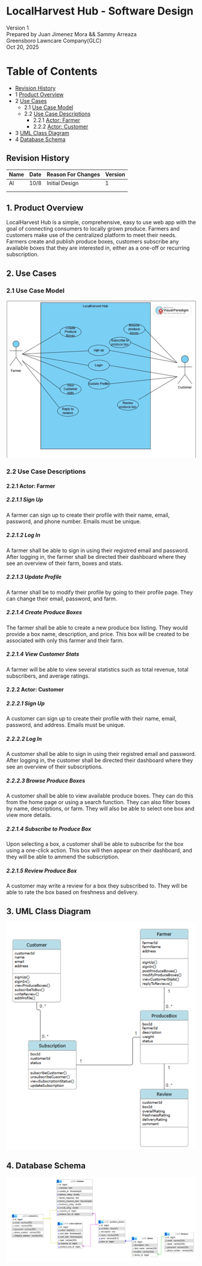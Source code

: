 # LocalHarvest Hub - Software Design 

Version 1  
Prepared by Juan Jimenez Mora && Sammy Arreaza\
Greensboro Lawncare Company(GLC) \
Oct 20, 2025

Table of Contents
=================
* [Revision History](#revision-history)
* 1 [Product Overview](#1-product-overview)
* 2 [Use Cases](#2-use-cases)
  * 2.1 [Use Case Model](#21-use-case-model)
  * 2.2 [Use Case Descriptions](#22-use-case-descriptions)
    * 2.2.1 [Actor: Farmer](#221-actor-farmer)
    * 2.2.2 [Actor: Customer](#222-actor-customer) 
* 3 [UML Class Diagram](#3-uml-class-diagram)
* 4 [Database Schema](#4-database-schema)

## Revision History
| Name | Date    | Reason For Changes  | Version   |
| ---- | ------- | ------------------- | --------- |
|  Al  |10/8     | Initial Design      |    1      |
|      |         |                     |           |
|      |         |                     |           |

## 1. Product Overview
LocalHarvest Hub is a simple, comprehensive, easy to use web app with the goal of connecting consumers to locally grown produce. Farmers and customers make use of the centralized platform to meet their needs. 
Farmers create and publish produce boxes, customers subscribe any available boxes that they are interested in, either as a one-off or recurring subscription.

## 2. Use Cases
### 2.1 Use Case Model
![Use Case Model](https://github.com/csc340-uncg/f25-team0/blob/main/doc/Object-Oriented-Design/use-case.png)

### 2.2 Use Case Descriptions

#### 2.2.1 Actor: Farmer
##### 2.2.1.1 Sign Up
A farmer can sign up to create their profile with their name, email, password, and phone number. Emails must be unique.
##### 2.2.1.2 Log In
A farmer shall be able to sign in using their registred email and password. After logging in, the farmer shall be directed their dashboard where they see an overview of their farm, boxes and stats.
##### 2.2.1.3 Update Profile
A farmer shall be to modify their profile by going to their profile page. They can change their email, password, and farm.
##### 2.2.1.4 Create Produce Boxes
The farmer shall be able to create a new produce box listing. They would provide a box name, description, and price. This box will be created to be associated with only this farmer and their farm.
##### 2.2.1.4 View Customer Stats
A farmer will be able to view several statistics such as total revenue, total subscribers, and average ratings.

#### 2.2.2 Actor: Customer
##### 2.2.2.1 Sign Up
A customer can sign up to create their profile with their name, email, password, and address. Emails must be unique.
##### 2.2.2.2 Log In
A customer shall be able to sign in using their registred email and password. After logging in, the customer shall be directed their dashboard where they see an overview of their subscriptions.
##### 2.2.2.3 Browse Produce Boxes
A customer shall be able to view available produce boxes. They can do this from the home page or using a search function. They can also filter boxes by name, descriptions, or farm. They will also be able to select one box and view more details.
##### 2.2.1.4 Subscribe to Produce Box
Upon selecting a box, a customer shall be able to subscribe for the box using a one-click action. This box will then appear on their dashboard, and they will be able to ammend the subscription.
##### 2.2.1.5 Review Produce Box
A customer may write a review for a box they subscribed to. They will be able to rate the box based on freshness and delivery.

## 3. UML Class Diagram
![UML Class Diagram](https://github.com/csc340-uncg/f25-team0/blob/main/doc/Object-Oriented-Design/class-diagram.png)
## 4. Database Schema
![UML Class Diagram](https://github.com/csc340-uncg/f25-team0/blob/main/doc/Object-Oriented-Design/schema.png)
